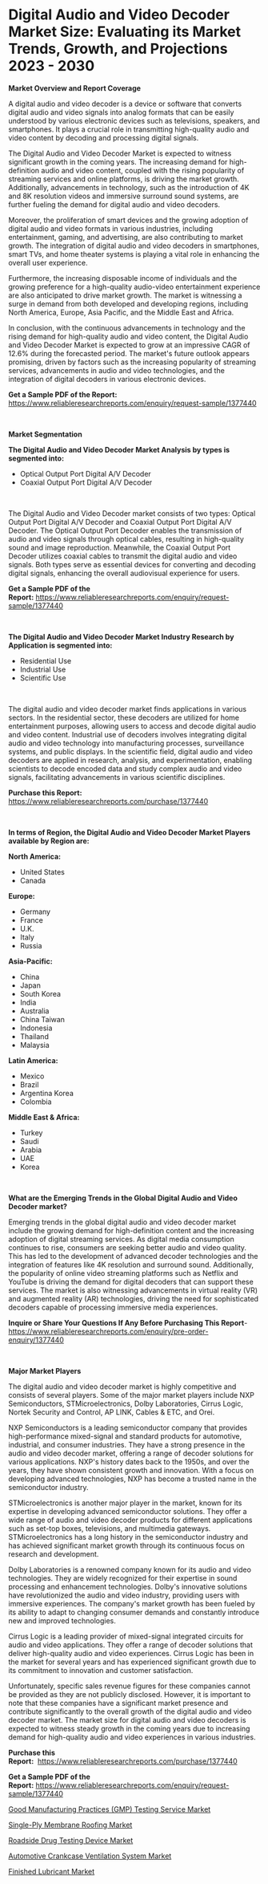 <p><h1>Digital Audio and Video Decoder Market Size: Evaluating its Market Trends, Growth, and Projections 2023 - 2030</h1></p><p><strong>Market Overview and Report Coverage</strong></p>
<p><p>A digital audio and video decoder is a device or software that converts digital audio and video signals into analog formats that can be easily understood by various electronic devices such as televisions, speakers, and smartphones. It plays a crucial role in transmitting high-quality audio and video content by decoding and processing digital signals.</p><p>The Digital Audio and Video Decoder Market is expected to witness significant growth in the coming years. The increasing demand for high-definition audio and video content, coupled with the rising popularity of streaming services and online platforms, is driving the market growth. Additionally, advancements in technology, such as the introduction of 4K and 8K resolution videos and immersive surround sound systems, are further fueling the demand for digital audio and video decoders.</p><p>Moreover, the proliferation of smart devices and the growing adoption of digital audio and video formats in various industries, including entertainment, gaming, and advertising, are also contributing to market growth. The integration of digital audio and video decoders in smartphones, smart TVs, and home theater systems is playing a vital role in enhancing the overall user experience.</p><p>Furthermore, the increasing disposable income of individuals and the growing preference for a high-quality audio-video entertainment experience are also anticipated to drive market growth. The market is witnessing a surge in demand from both developed and developing regions, including North America, Europe, Asia Pacific, and the Middle East and Africa.</p><p>In conclusion, with the continuous advancements in technology and the rising demand for high-quality audio and video content, the Digital Audio and Video Decoder Market is expected to grow at an impressive CAGR of 12.6% during the forecasted period. The market's future outlook appears promising, driven by factors such as the increasing popularity of streaming services, advancements in audio and video technologies, and the integration of digital decoders in various electronic devices.</p></p>
<p><strong>Get a Sample PDF of the Report:</strong> <a href="https://www.reliableresearchreports.com/enquiry/request-sample/1377440">https://www.reliableresearchreports.com/enquiry/request-sample/1377440</a></p>
<p>&nbsp;</p>
<p><strong>Market Segmentation</strong></p>
<p><strong>The Digital Audio and Video Decoder Market Analysis by types is segmented into:</strong></p>
<p><ul><li>Optical Output Port Digital A/V Decoder</li><li>Coaxial Output Port Digital A/V Decoder</li></ul></p>
<p>&nbsp;</p>
<p><p>The Digital Audio and Video Decoder market consists of two types: Optical Output Port Digital A/V Decoder and Coaxial Output Port Digital A/V Decoder. The Optical Output Port Decoder enables the transmission of audio and video signals through optical cables, resulting in high-quality sound and image reproduction. Meanwhile, the Coaxial Output Port Decoder utilizes coaxial cables to transmit the digital audio and video signals. Both types serve as essential devices for converting and decoding digital signals, enhancing the overall audiovisual experience for users.</p></p>
<p><strong>Get a Sample PDF of the Report:</strong>&nbsp;<a href="https://www.reliableresearchreports.com/enquiry/request-sample/1377440">https://www.reliableresearchreports.com/enquiry/request-sample/1377440</a></p>
<p>&nbsp;</p>
<p><strong>The Digital Audio and Video Decoder Market Industry Research by Application is segmented into:</strong></p>
<p><ul><li>Residential Use</li><li>Industrial Use</li><li>Scientific Use</li></ul></p>
<p>&nbsp;</p>
<p><p>The digital audio and video decoder market finds applications in various sectors. In the residential sector, these decoders are utilized for home entertainment purposes, allowing users to access and decode digital audio and video content. Industrial use of decoders involves integrating digital audio and video technology into manufacturing processes, surveillance systems, and public displays. In the scientific field, digital audio and video decoders are applied in research, analysis, and experimentation, enabling scientists to decode encoded data and study complex audio and video signals, facilitating advancements in various scientific disciplines.</p></p>
<p><strong>Purchase this Report:</strong>&nbsp; <a href="https://www.reliableresearchreports.com/purchase/1377440">https://www.reliableresearchreports.com/purchase/1377440</a></p>
<p>&nbsp;</p>
<p><strong>In terms of Region, the Digital Audio and Video Decoder Market Players available by Region are:</strong></p>
<p>
    <p> <strong> North America: </strong>
        <ul>
            <li>United States</li>
            <li>Canada</li>
        </ul>
        </p> 
    <p> <strong> Europe: </strong>
        <ul>
            <li>Germany</li>
            <li>France</li>
            <li>U.K.</li>
            <li>Italy</li>
            <li>Russia</li>
        </ul>
        </p> 
    <p> <strong> Asia-Pacific: </strong>
        <ul>
            <li>China</li>
            <li>Japan</li>
            <li>South Korea</li>
            <li>India</li>
            <li>Australia</li>
            <li>China Taiwan</li>
            <li>Indonesia</li>
            <li>Thailand</li>
            <li>Malaysia</li>
        </ul>
        </p> 
    <p> <strong> Latin America: </strong>
        <ul>
            <li>Mexico</li>
            <li>Brazil</li>
            <li>Argentina Korea</li>
            <li>Colombia</li>
        </ul>
        </p> 
    <p> <strong> Middle East & Africa: </strong>
        <ul>
            <li>Turkey</li>
            <li>Saudi</li>
            <li>Arabia</li>
            <li>UAE</li>
            <li>Korea</li>
        </ul>
    </p>
    </p>
<p>&nbsp;</p>
<p><strong>What are the Emerging Trends in the Global Digital Audio and Video Decoder market?</strong></p>
<p><p>Emerging trends in the global digital audio and video decoder market include the growing demand for high-definition content and the increasing adoption of digital streaming services. As digital media consumption continues to rise, consumers are seeking better audio and video quality. This has led to the development of advanced decoder technologies and the integration of features like 4K resolution and surround sound. Additionally, the popularity of online video streaming platforms such as Netflix and YouTube is driving the demand for digital decoders that can support these services. The market is also witnessing advancements in virtual reality (VR) and augmented reality (AR) technologies, driving the need for sophisticated decoders capable of processing immersive media experiences.</p></p>
<p><strong>Inquire or Share Your Questions If Any Before Purchasing This Report</strong>- <a href="https://www.reliableresearchreports.com/enquiry/pre-order-enquiry/1377440">https://www.reliableresearchreports.com/enquiry/pre-order-enquiry/1377440</a></p>
<p>&nbsp;</p>
<p><strong>Major Market Players</strong></p>
<p><p>The digital audio and video decoder market is highly competitive and consists of several players. Some of the major market players include NXP Semiconductors, STMicroelectronics, Dolby Laboratories, Cirrus Logic, Nortek Security and Control, AP LINK, Cables & ETC, and Orei.</p><p>NXP Semiconductors is a leading semiconductor company that provides high-performance mixed-signal and standard products for automotive, industrial, and consumer industries. They have a strong presence in the audio and video decoder market, offering a range of decoder solutions for various applications. NXP's history dates back to the 1950s, and over the years, they have shown consistent growth and innovation. With a focus on developing advanced technologies, NXP has become a trusted name in the semiconductor industry.</p><p>STMicroelectronics is another major player in the market, known for its expertise in developing advanced semiconductor solutions. They offer a wide range of audio and video decoder products for different applications such as set-top boxes, televisions, and multimedia gateways. STMicroelectronics has a long history in the semiconductor industry and has achieved significant market growth through its continuous focus on research and development.</p><p>Dolby Laboratories is a renowned company known for its audio and video technologies. They are widely recognized for their expertise in sound processing and enhancement technologies. Dolby's innovative solutions have revolutionized the audio and video industry, providing users with immersive experiences. The company's market growth has been fueled by its ability to adapt to changing consumer demands and constantly introduce new and improved technologies.</p><p>Cirrus Logic is a leading provider of mixed-signal integrated circuits for audio and video applications. They offer a range of decoder solutions that deliver high-quality audio and video experiences. Cirrus Logic has been in the market for several years and has experienced significant growth due to its commitment to innovation and customer satisfaction.</p><p>Unfortunately, specific sales revenue figures for these companies cannot be provided as they are not publicly disclosed. However, it is important to note that these companies have a significant market presence and contribute significantly to the overall growth of the digital audio and video decoder market. The market size for digital audio and video decoders is expected to witness steady growth in the coming years due to increasing demand for high-quality audio and video experiences in various industries.</p></p>
<p><strong>Purchase this Report:</strong>&nbsp;&nbsp;<a href="https://www.reliableresearchreports.com/purchase/1377440">https://www.reliableresearchreports.com/purchase/1377440</a></p>
<p></p>
<p><strong>Get a Sample PDF of the Report:</strong>&nbsp;<a href="https://www.reliableresearchreports.com/enquiry/request-sample/1377440">https://www.reliableresearchreports.com/enquiry/request-sample/1377440</a></p>
<p><p><a href="https://github.com/Chiragrp24/Market-Research-Report-List-1/blob/main/good-manufacturing-practices-gmp-testing-service-market.md">Good Manufacturing Practices (GMP) Testing Service Market</a></p><p><a href="https://www.linkedin.com/pulse/single-ply-membrane-roofing-market-challenges-opportunities-growth-vyhxf/">Single-Ply Membrane Roofing Market</a></p><p><a href="https://github.com/YashRP12/Market-Research-Report-List-1/blob/main/roadside-drug-testing-device-market.md">Roadside Drug Testing Device Market</a></p><p><a href="https://medium.com/@ishankishanrp23/automotive-crankcase-ventilation-system-market-analysis-and-sze-forecasted-for-period-from-2023-to-ae7ac2c5b7f4">Automotive Crankcase Ventilation System Market</a></p><p><a href="https://www.linkedin.com/pulse/finished-lubricant-market-size-growth-forecast-from-2023-dmfwc/">Finished Lubricant Market</a></p></p>